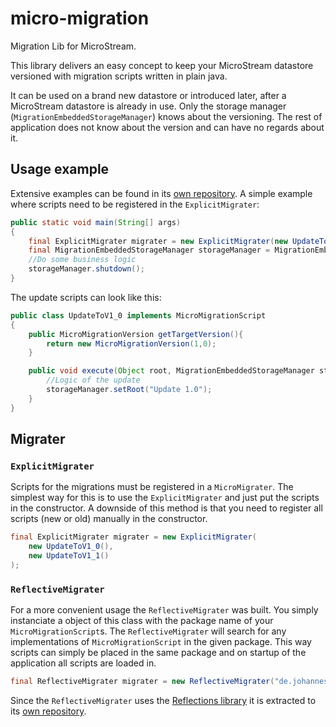 # micro-migration
Migration Lib for MicroStream.

This library delivers an easy concept to keep your MicroStream datastore versioned
with migration scripts written in plain java.

It can be used on a brand new datastore or introduced later, after a MicroStream datastore is already in use.
Only the storage manager (`MigrationEmbeddedStorageManager`) knows about the versioning. 
The rest of application does not know about the version and can have no regards about it.

## Usage example
Extensive examples can be found in its [own repository](https://github.com/JohannesRabauer/micro-migration-examples).
A simple example where scripts need to be registered in the `ExplicitMigrater`:
```java
public static void main(String[] args) 
{
    final ExplicitMigrater migrater = new ExplicitMigrater(new UpdateToV1_0());
    final MigrationEmbeddedStorageManager storageManager = MigrationEmbeddedStorage.start(migrater);
    //Do some business logic
    storageManager.shutdown();
}
```
The update scripts can look like this:
```java
public class UpdateToV1_0 implements MicroMigrationScript
{
	public MicroMigrationVersion getTargetVersion(){
		return new MicroMigrationVersion(1,0);
	}

	public void execute(Object root, MigrationEmbeddedStorageManager storageManager){
        //Logic of the update
		storageManager.setRoot("Update 1.0");
	}
}
```

## Migrater
### `ExplicitMigrater`
Scripts for the migrations must be registered in a `MicroMigrater`. 
The simplest way for this is to use the `ExplicitMigrater` and just put the scripts in the constructor.
A downside of this method is that you need to register all scripts (new or old) manually in the constructor.

```java
final ExplicitMigrater migrater = new ExplicitMigrater(
    new UpdateToV1_0(),
    new UpdateToV1_1()
);
```

### `ReflectiveMigrater`
For a more convenient usage the `ReflectiveMigrater` was built. 
You simply instanciate a object of this class with the package name of your `MicroMigrationScript`s.
The `ReflectiveMigrater` will search for any implementations of `MicroMigrationScript` in the given package.
This way scripts can simply be placed in the same package and on startup of the application all scripts are loaded in.

```java
final ReflectiveMigrater migrater = new ReflectiveMigrater("de.johannes_rabauer.micromigration.examples.reflective.scripts");
```
Since the `ReflectiveMigrater` uses the [Reflections library](https://github.com/ronmamo/reflections) it is extracted to its [own repository](https://github.com/JohannesRabauer/micro-migration-reflection).
